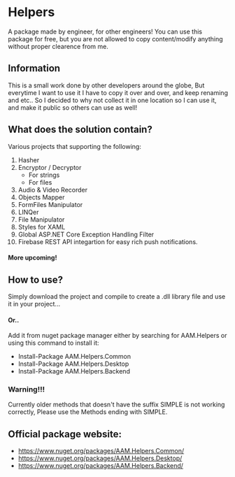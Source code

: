 # Helpers
A package made by engineer, for other engineers! You can use this package for free, but you are not allowed to copy content/modify anything without proper clearence from me.

## Information
This is a small work done by other developers around the globe, But everytime I want to use it I have to copy it over and over, and keep renaming and etc.. So I decided to why not collect it in one location so I can use it, and make it public so others can use as well!

## What does the solution contain?
Various projects that supporting the following:
1. Hasher
2. Encryptor / Decryptor
     - For strings
     - For files
3. Audio & Video Recorder
4. Objects Mapper
5. FormFiles Manipulator
6. LINQer
7. File Manipulator
8. Styles for XAML
9. Global ASP.NET Core Exception Handling Filter
10. Firebase REST API integartion for easy rich push notifications.

#### More upcoming!

## How to use?
Simply download the project and compile to create a .dll library file and use it in your project...

#### Or..
Add it from nuget package manager either by searching for AAM.Helpers or using this command to install it: 
- Install-Package AAM.Helpers.Common
- Install-Package AAM.Helpers.Desktop
- Install-Package AAM.Helpers.Backend

### Warning!!!
Currently older methods that doesn't have the suffix SIMPLE is not working correctly, Please use the Methods ending with SIMPLE.
## Official package website:
- https://www.nuget.org/packages/AAM.Helpers.Common/
- https://www.nuget.org/packages/AAM.Helpers.Desktop/
- https://www.nuget.org/packages/AAM.Helpers.Backend/
